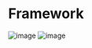 # Framework

![image](https://github.com/user-attachments/assets/921b8b50-229e-403f-acb4-ff43db01660f)
![image](https://github.com/user-attachments/assets/f025f62e-d1a8-40a2-b415-5e005dc5aefb)
